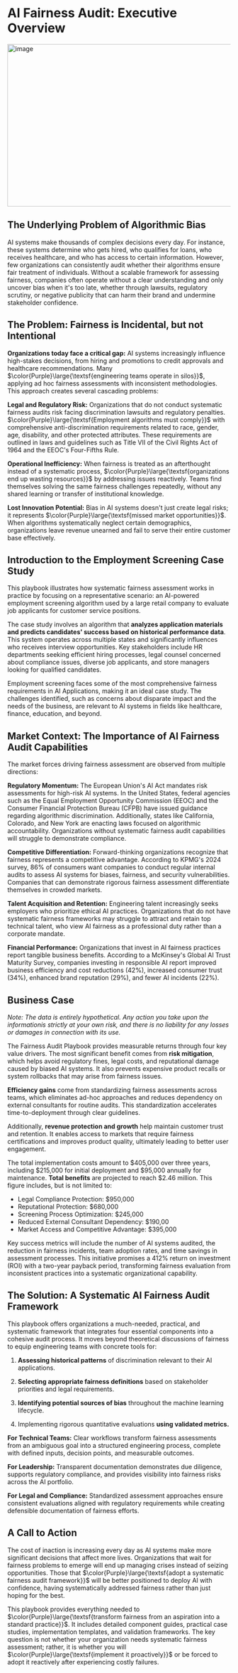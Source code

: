 # AI Fairness Audit: Executive Overview


<img width="593" height="366" alt="image" src="https://github.com/user-attachments/assets/856967fc-f713-4114-8c2b-0a662c5f97da" />


## The Underlying Problem of Algorithmic Bias ##

AI systems make thousands of complex decisions every day. For instance, these systems determine who gets hired, who qualifies for loans, who receives healthcare, and who has access to certain information. However, few organizations can consistently audit whether their algorithms ensure fair treatment of individuals. Without a scalable framework for assessing fairness, companies often operate without a clear understanding and only uncover bias when it's too late, whether through lawsuits, regulatory scrutiny, or negative publicity that can harm their brand and undermine stakeholder confidence.

## The Problem: Fairness is Incidental, but not Intentional ##

**Organizations today face a critical gap:** AI systems increasingly influence high-stakes decisions, from hiring and promotions to credit approvals and healthcare recommendations. Many $\color{Purple}\large{\textsf{engineering teams operate in silos}}$, applying ad hoc fairness assessments with inconsistent methodologies. This approach creates several cascading problems:

**Legal and Regulatory Risk:** Organizations that do not conduct systematic fairness audits risk facing discrimination lawsuits and regulatory penalties. $\color{Purple}\large{\textsf{Employment algorithms must comply}}$ with comprehensive anti-discrimination requirements related to race, gender, age, disability, and other protected attributes. These requirements are outlined in laws and guidelines such as Title VII of the Civil Rights Act of 1964 and the EEOC's Four-Fifths Rule.

**Operational Inefficiency:** When fairness is treated as an afterthought instead of a systematic process, $\color{Purple}\large{\textsf{organizations end up wasting resources}}$ by addressing issues reactively. Teams find themselves solving the same fairness challenges repeatedly, without any shared learning or transfer of institutional knowledge.

**Lost Innovation Potential:** Bias in AI systems doesn't just create legal risks; it represents  $\color{Purple}\large{\textsf{missed market opportunities}}$. When algorithms systematically neglect certain demographics, organizations leave revenue unearned and fail to serve their entire customer base effectively.

## Introduction to the Employment Screening Case Study ##

This playbook illustrates how systematic fairness assessment works in practice by focusing on a representative scenario: an AI-powered employment screening algorithm used by a large retail company to evaluate job applicants for customer service positions. 

The case study involves an algorithm that **analyzes application materials and predicts candidates' success based on historical performance data**. This system operates across multiple states and significantly influences who receives interview opportunities. Key stakeholders include HR departments seeking efficient hiring processes, legal counsel concerned about compliance issues, diverse job applicants, and store managers looking for qualified candidates. 

Employment screening faces some of the most comprehensive fairness requirements in AI Applications, making it an ideal case study. The challenges identified, such as concerns about disparate impact and the needs of the business, are relevant to AI systems in fields like healthcare, finance, education, and beyond.

## Market Context: The Importance of AI Fairness Audit Capabilities ##

The market forces driving fairness assessment are observed from multiple directions:

**Regulatory Momentum:** The European Union's AI Act mandates risk assessments for high-risk AI systems. In the United States, federal agencies such as the Equal Employment Opportunity Commission (EEOC) and the Consumer Financial Protection Bureau (CFPB) have issued guidance regarding algorithmic discrimination. Additionally, states like California, Colorado, and New York are enacting laws focused on algorithmic accountability. Organizations without systematic fairness audit capabilities will struggle to demonstrate compliance.

**Competitive Differentiation:** Forward-thinking organizations recognize that fairness represents a competitive advantage. According to KPMG's 2024 survey, 86% of consumers want companies to conduct regular internal audits to assess AI systems for biases, fairness, and security vulnerabilities. Companies that can demonstrate rigorous fairness assessment differentiate themselves in crowded markets.

**Talent Acquisition and Retention:** Engineering talent increasingly seeks employers who prioritize ethical AI practices. Organizations that do not have systematic fairness frameworks may struggle to attract and retain top technical talent, who view AI fairness as a professional duty rather than a corporate mandate.

**Financial Performance:** Organizations that invest in AI fairness practices report tangible business benefits. According to a McKinsey's Global AI Trust Maturity Survey, companies investing in responsible AI report improved business efficiency and cost reductions (42%), increased consumer trust (34%), enhanced brand reputation (29%), and fewer AI incidents (22%).

## Business Case ##

_Note:_ _The data is entirely hypothetical. Any action you take upon the informationis strictly at your own risk, and there is no liability for any losses or damages in connection with its use._

The Fairness Audit Playbook provides measurable returns through four key value drivers. The most significant benefit comes from **risk mitigation**, which helps avoid regulatory fines, legal costs, and reputational damage caused by biased AI systems. It also prevents expensive product recalls or system rollbacks that may arise from fairness issues. 

**Efficiency gains** come from standardizing fairness assessments across teams, which eliminates ad-hoc approaches and reduces dependency on external consultants for routine audits. This standardization accelerates time-to-deployment through clear guidelines.

Additionally, **revenue protection and growth** help maintain customer trust and retention. It enables access to markets that require fairness certifications and improves product quality, ultimately leading to better user engagement.

The total implementation costs amount to $405,000 over three years, including $215,000 for initial deployment and $95,000 annually for maintenance. **Total benefits** are projected to reach $2.46 million. This figure includes, but is not limited to:

- Legal Compliance Protection: $950,000
- Reputational Protection: $680,000
- Screening Process Optimization: $245,000
- Reduced External Consultant Dependency: $190,00
- Market Access and Competitive Advantage: $395,000

Key success metrics will include the number of AI systems audited, the reduction in fairness incidents, team adoption rates, and time savings in assessment processes. This initiative promises a 412% return on investment (ROI) with a two-year payback period, transforming fairness evaluation from inconsistent practices into a systematic organizational capability.

## The Solution: A Systematic AI Fairness Audit Framework ##

This playbook offers organizations a much-needed, practical, and systematic framework that integrates four essential components into a cohesive audit process. It moves beyond theoretical discussions of fairness to equip engineering teams with concrete tools for: 

1. **Assessing historical patterns** of discrimination relevant to their AI applications.
   
2. **Selecting appropriate fairness definitions** based on stakeholder priorities and legal requirements.
   
3. **Identifying potential sources of bias** throughout the machine learning lifecycle.
   
4. Implementing rigorous quantitative evaluations **using validated metrics.**

**For Technical Teams:** Clear workflows transform fairness assessments from an ambiguous goal into a structured engineering process, complete with defined inputs, decision points, and measurable outcomes. 

**For Leadership:** Transparent documentation demonstrates due diligence, supports regulatory compliance, and provides visibility into fairness risks across the AI portfolio. 

**For Legal and Compliance:** Standardized assessment approaches ensure consistent evaluations aligned with regulatory requirements while creating defensible documentation of fairness efforts.

## A Call to Action ##

The cost of inaction is increasing every day as AI systems make more significant decisions that affect more lives. Organizations that wait for fairness problems to emerge will end up managing crises instead of seizing opportunities. Those that $\color{Purple}\large{\textsf{adopt a systematic fairness audit framework}}$ will be better positioned to deploy AI with confidence, having systematically addressed fairness rather than just hoping for the best. 

This playbook provides everything needed to $\color{Purple}\large{\textsf{transform fairness from an aspiration into a standard practice}}$. It includes detailed component guides, practical case studies, implementation templates, and validation frameworks. The key question is not whether your organization needs systematic fairness assessment; rather, it is whether you will $\color{Purple}\large{\textsf{implement it proactively}}$ or be forced to adopt it reactively after experiencing costly failures.

